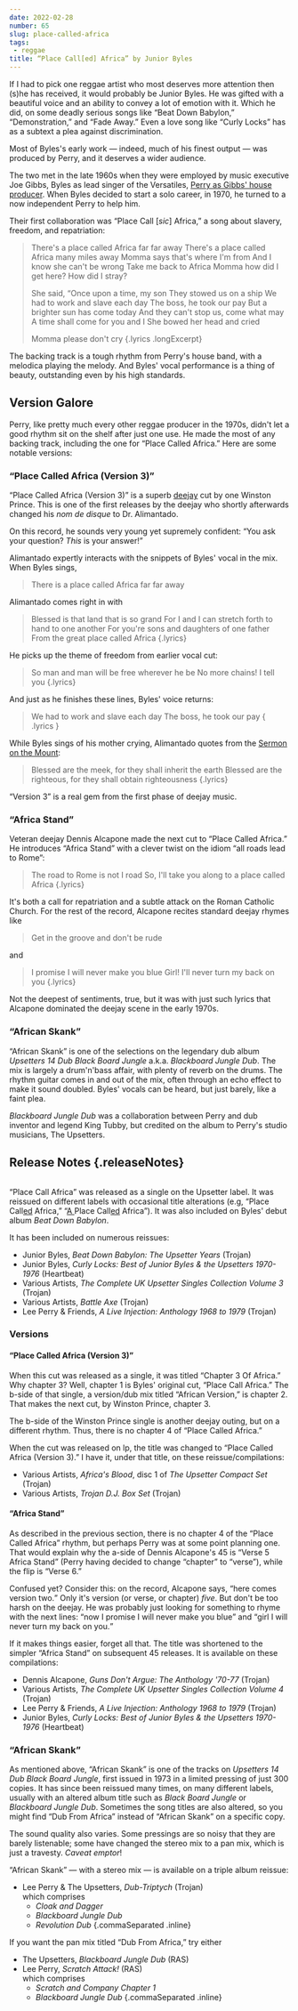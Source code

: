 ```yaml
---
date: 2022-02-28
number: 65
slug: place-called-africa
tags:
 - reggae
title: “Place Call[ed] Africa” by Junior Byles
---
```


If I had to pick one reggae artist who most deserves more
attention then (s)he has received, it would probably be
Junior Byles.
He was gifted with a beautiful voice and an ability
to convey a lot of emotion with it.
Which he did, on some deadly serious songs
like “Beat Down Babylon,” “Demonstration,” and “Fade Away.”
Even a love song like “Curly Locks” has as a subtext a
plea against discrimination.

Most of Byles's early work —
indeed, much of his finest output —
was produced by Perry, and it deserves a wider audience.

The two met in the late 1960s when they were
employed by music executive Joe Gibbs, Byles as lead
singer of the Versatiles,
[Perry as Gibbs' house producer](/2021/11-people-funny-boy).
When Byles decided to start a solo career, in 1970,
he turned to a now independent Perry to help him.
<!-- excerpt -->
Their first collaboration was
“Place Call [<i lang="la">sic</i>] Africa,”
a song about slavery, freedom, and repatriation:


> There's a place called Africa far far away
> There's a place called Africa many miles away
> Momma says that's where I'm from
> And I know she can't be wrong
> Take me back to Africa
> Momma how did I get here? How did I stray?
>
> She said, “Once upon a time, my son
> They stowed us on a ship
> We had to work and slave each day
> The boss, he took our pay
> But a brighter sun has come today
> And they can't stop us, come what may
> A time shall come for you and I
> She bowed her head and cried
>
> Momma please don't cry {.lyrics .longExcerpt}





The backing track is a tough rhythm from Perry's
house band, with a melodica playing the melody.
And Byles' vocal performance is a thing of beauty,
outstanding even by his high standards.



## Version Galore

Perry, like pretty much every other reggae producer in
the 1970s, didn't let a good rhythm sit on the shelf
after just one use.
He made the most of any backing track, including the one
for “Place Called Africa.”
Here are some notable versions:


### “Place Called Africa (Version 3)”

“Place Called Africa (Version 3)” is a superb
[deejay](https://en.wikipedia.org/wiki/Disc_jockey#Reggae_deejays)
cut by one Winston Prince.
This is one of the first releases by the deejay who shortly
afterwards changed his
<i lang="fr">nom de disque</i>
to Dr. Alimantado.




On this record, he sounds very young yet supremely confident:
<q>You ask your question? *This* is your answer!</q>

Alimantado expertly interacts with the snippets of Byles'
vocal in the mix.
When Byles sings,

> There is a place called Africa far far away

Alimantado comes right in with

> Blessed is that land that is so grand
> For I and I can stretch forth to hand to one another
> For you're sons and daughters of one father
> From the great place called Africa {.lyrics}

He picks up the theme of freedom from earlier vocal cut:

> So man and man will be free wherever he be
> No more chains! I tell you {.lyrics}

And just as he finishes these lines, Byles' voice returns:

> We had to work and slave each day
> The boss, he took our pay { .lyrics }

While Byles sings of his mother crying, Alimantado
quotes from the
[Sermon on the Mount](https://en.wikipedia.org/wiki/Sermon_on_the_Mount):

> Blessed are the meek, for they shall inherit the earth
> Blessed are the righteous, for they shall obtain righteousness {.lyrics}

“Version 3” is a real gem from the first phase of deejay music.


### “Africa Stand”

Veteran deejay Dennis Alcapone made the next cut to
“Place Called Africa.”
He introduces “Africa Stand” with a clever twist on the
idiom “all roads lead to Rome”:





> The road to Rome is not I road
> So, I'll take you along to a place called Africa {.lyrics}

It's both a call for repatriation and a subtle
attack on the Roman Catholic Church.
For the rest of the record, Alcapone recites
standard deejay rhymes like

> Get in the groove and don't be rude

and

> I promise I will never make you blue
> Girl! I'll never turn my back on you {.lyrics}

Not the deepest of sentiments, true,
but it was with just such lyrics that Alcapone dominated
the deejay scene in the early 1970s.


### “African Skank”


“African Skank” is one of the selections on the legendary
dub album
<cite>Upsetters 14 Dub Black Board Jungle</cite>
a.k.a.
<cite>Blackboard Jungle Dub</cite>.
The mix is largely a drum'n'bass affair, with plenty of
reverb on the drums.
The rhythm guitar comes in and out of the mix, often
through an echo effect to make it sound doubled.
Byles' vocals can be heard, but just barely, like
a faint plea.





<cite>Blackboard Jungle Dub</cite> was a collaboration
between Perry and dub inventor and legend King Tubby,
but credited on the album to Perry's studio musicians,
The Upsetters.



## Release Notes {.releaseNotes}

<picture>
    <source
        srcset="
            /media/images/2022/02-beat-down-babylon/lp-500w.avif 500w,
            /media/images/2022/02-beat-down-babylon/lp-400w.avif 400w,
            /media/images/2022/02-beat-down-babylon/lp-300w.avif 300w"
        sizes="
            (min-width: 1600px) 500px,
            (min-width: 900px) 400px,
            300px"
        type="image/avif">
    <source
        srcset="
            /media/images/2022/02-beat-down-babylon/lp-500w.webp 500w,
            /media/images/2022/02-beat-down-babylon/lp-400w.webp 400w,
            /media/images/2022/02-beat-down-babylon/lp-300w.webp 300w"
        sizes="
            (min-width: 1600px) 500px,
            (min-width: 900px) 400px,
            300px"
        type="image/webp">
    <source
        srcset="
            /media/images/2022/02-beat-down-babylon/lp-500w.jpg 500w,
            /media/images/2022/02-beat-down-babylon/lp-400w.jpg 400w,
            /media/images/2022/02-beat-down-babylon/lp-300w.jpg 300w"
        sizes="
            (min-width: 1600px) 500px,
            (min-width: 900px) 400px,
            300px"
        type="image/jpg">
    <img class="albumCover" src="/media/images/2022/02-beat-down-babylon/lp-300w.jpg" type="image/jpg" loading="lazy" alt="">
</picture>

“Place Call Africa” was released as a single on the Upsetter label.
It was reissued on different labels with occasional title
alterations (e.g, “Place Call<ins>ed</ins> Africa,”
“<ins>A </ins>Place Call<ins>ed</ins> Africa”).
It was also included on Byles' debut album <cite>Beat Down Babylon</cite>.

It has been included on numerous reissues:

- Junior Byles, <cite>Beat Down Babylon: The Upsetter Years</cite> (Trojan)
- Junior Byles, <cite>Curly Locks: Best of Junior Byles & the Upsetters 1970-1976</cite> (Heartbeat)
- Various Artists, <cite>The Complete UK Upsetter Singles Collection Volume 3</cite> (Trojan)
- Various Artists, <cite>Battle Axe</cite> (Trojan)
- Lee Perry & Friends, <cite>A Live Injection: Anthology 1968 to 1979</cite> (Trojan)


### Versions

#### “Place Called Africa (Version 3)”

When this cut was released as a single, it was titled
“Chapter 3 Of Africa.”
Why chapter 3?
Well, chapter 1 is Byles' original cut, “Place Call Africa.”
The b-side of that single, a version/dub mix
titled “African Version,” is chapter 2.
That makes the next cut, by Winston Prince, chapter 3.

The b-side of the Winston Prince single is another
deejay outing, but on a different rhythm.
Thus, there is no chapter 4 of “Place Called Africa.”

When the cut was released on lp,
the title was changed to “Place Called Africa (Version 3).”
I have it, under that title, on these reissue/compilations:

- Various Artists, <cite>Africa's Blood</cite>, disc 1 of <cite>The Upsetter Compact Set</cite> (Trojan)
- Various Artists, <cite>Trojan D.J. Box Set</cite> (Trojan)


#### “Africa Stand”

As described in the previous section, there is no
chapter 4 of the “Place Called Africa” rhythm,
but perhaps Perry was at some point planning one.
That would explain why the a-side of Dennis Alcapone's 45
is “Verse 5 Africa Stand” (Perry having decided to change
“chapter” to “verse”), while the flip is “Verse 6.”

Confused yet? Consider this: on the record, Alcapone says,
<q>here comes version two.</q>
Only it's version (or verse, or chapter) *five*.
But don't be too harsh on the deejay.
He was probably just looking for something to rhyme
with the next lines:
<q>now I promise I will never make you blue</q>
and
<q>girl I will never turn my back on you.</q>

If it makes things easier, forget all that.
The title was shortened to the simpler “Africa Stand” on
subsequent 45 releases. It is available on these compilations:

- Dennis Alcapone, <cite>Guns Don't Argue: The Anthology '70-77</cite> (Trojan)
- Various Artists, <cite>The Complete UK Upsetter Singles Collection Volume 4</cite> (Trojan)
- Lee Perry & Friends, <cite>A Live Injection: Anthology 1968 to 1979</cite> (Trojan)
- Junior Byles, <cite>Curly Locks: Best of Junior Byles & the Upsetters 1970-1976</cite> (Heartbeat)


### “African Skank”

As mentioned above, “African Skank” is one of the tracks on
<cite>Upsetters 14 Dub Black Board Jungle</cite>,
first issued in 1973 in a limited pressing of just 300
copies.
It has since been reissued many times, on many different
labels, usually with an altered album title such as
<cite>Black Board Jungle</cite> or
<cite>Blackboard Jungle Dub</cite>.
Sometimes the song titles are also altered,
so you might find “Dub From Africa”
instead of “African Skank” on a specific copy.

The sound quality also varies.
Some pressings are so noisy that they are barely listenable;
some have changed the stereo mix to a pan mix, which
is just a travesty.
<i lang="la">Caveat emptor</i>!

“African Skank” — with a stereo mix — is available on
a triple album reissue:

- Lee Perry & The Upsetters, <cite>Dub-Triptych</cite> (Trojan) <br>
    which comprises
    - <cite>Cloak and Dagger</cite>
    - <cite>Blackboard Jungle Dub</cite>
    - <cite>Revolution Dub</cite>
    {.commaSeparated .inline}

If you want the pan mix titled “Dub From Africa,” try either

- The Upsetters, <cite>Blackboard Jungle Dub</cite> (RAS)
- Lee Perry, <cite>Scratch Attack!</cite> (RAS) <br>
    which comprises
    - <cite>Scratch and Company Chapter 1</cite>
    - <cite>Blackboard Jungle Dub</cite>
    {.commaSeparated .inline}
